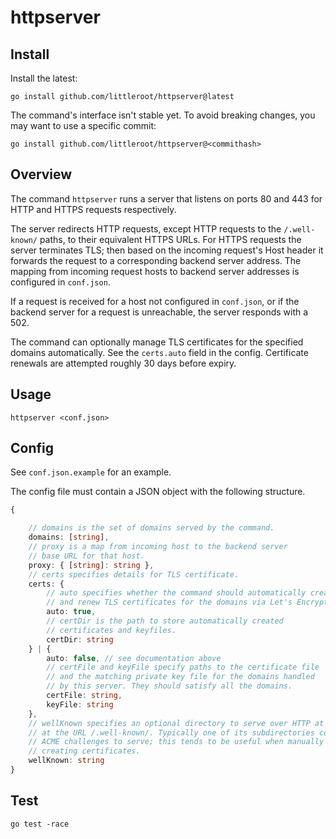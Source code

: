 # httpserver

## Install

Install the latest:

```
go install github.com/littleroot/httpserver@latest
```

The command's interface isn't stable yet. To avoid breaking changes, you
may want to use a specific commit:

```
go install github.com/littleroot/httpserver@<commithash>
```

## Overview

The command `httpserver` runs a server that listens on ports 80 and 443 for
HTTP and HTTPS requests respectively.

The server redirects HTTP requests, except HTTP requests to the
`/.well-known/` paths, to their equivalent HTTPS URLs. For HTTPS requests the
server terminates TLS; then based on the incoming request's Host header it
forwards the request to a corresponding backend server address. The mapping
from incoming request hosts to backend server addresses is configured in
`conf.json`.

If a request is received for a host not configured in `conf.json`, or if
the backend server for a request is unreachable, the server responds
with a 502.

The command can optionally manage TLS certificates for the specified domains
automatically. See the `certs.auto` field in the config. Certificate renewals
are attempted roughly 30 days before expiry.

## Usage

```
httpserver <conf.json>
```

## Config

See `conf.json.example` for an example.

The config file must contain a JSON object with the following structure.

```ts
{

	// domains is the set of domains served by the command.
	domains: [string],
	// proxy is a map from incoming host to the backend server
	// base URL for that host.
	proxy: { [string]: string },
	// certs specifies details for TLS certificate.
	certs: {
		// auto specifies whether the command should automatically create
		// and renew TLS certificates for the domains via Let's Encrypt.
		auto: true,
		// certDir is the path to store automatically created
		// certificates and keyfiles.
		certDir: string
	} | {
		auto: false, // see documentation above
		// certFile and keyFile specify paths to the certificate file
		// and the matching private key file for the domains handled
		// by this server. They should satisfy all the domains.
		certFile: string,
		keyFile: string
	},
	// wellKnown specifies an optional directory to serve over HTTP at
	// at the URL /.well-known/. Typically one of its subdirectories contains
	// ACME challenges to serve; this tends to be useful when manually
	// creating certificates.
	wellKnown: string
}
```

## Test

```
go test -race
```
